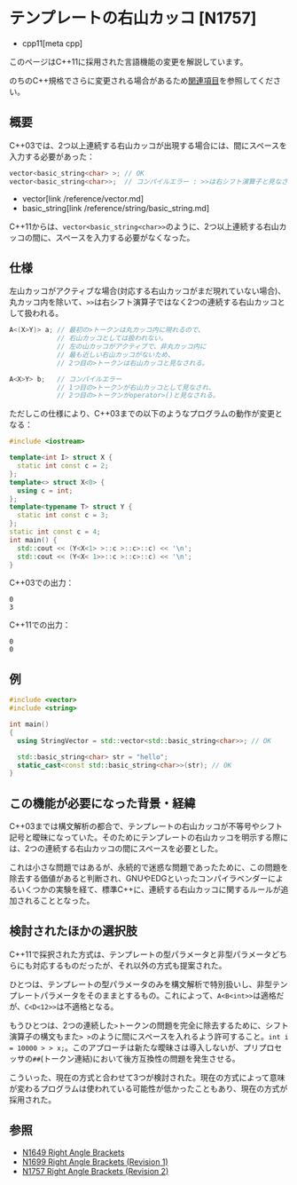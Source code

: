 # テンプレートの右山カッコ [N1757]
* cpp11[meta cpp]

<!-- start lang caution -->

このページはC++11に採用された言語機能の変更を解説しています。

のちのC++規格でさらに変更される場合があるため[関連項目](#relative-page)を参照してください。

<!-- last lang caution -->

## 概要
C++03では、2つ以上連続する右山カッコが出現する場合には、間にスペースを入力する必要があった：

```cpp
vector<basic_string<char> >; // OK
vector<basic_string<char>>;  // コンパイルエラー : >>は右シフト演算子と見なされる
```
* vector[link /reference/vector.md]
* basic_string[link /reference/string/basic_string.md]

C++11からは、`vector<basic_string<char>>`のように、2つ以上連続する右山カッコの間に、スペースを入力する必要がなくなった。


## 仕様
左山カッコがアクティブな場合(対応する右山カッコがまだ現れていない場合)、丸カッコ内を除いて、`>>`は右シフト演算子ではなく2つの連続する右山カッコとして扱われる。

```cpp
A<(X>Y)> a; // 最初の>トークンは丸カッコ内に現れるので、
            // 右山カッコとしては扱われない。
            // 左の山カッコがアクティブで、非丸カッコ内に
            // 最も近しい右山カッコがないため、
            // 2つ目の>トークンは右山カッコと見なされる。

A<X>Y> b;   // コンパイルエラー
            // 1つ目の>トークンが右山カッコとして見なされ、
            // 2つ目の>トークンがoperator>()と見なされる。
```

ただしこの仕様により、C++03までの以下のようなプログラムの動作が変更となる：

```cpp example
#include <iostream>

template<int I> struct X {
  static int const c = 2;
};
template<> struct X<0> {
  using c = int;
};
template<typename T> struct Y {
  static int const c = 3;
};
static int const c = 4;
int main() {
  std::cout << (Y<X<1> >::c >::c>::c) << '\n';
  std::cout << (Y<X< 1>>::c >::c>::c) << '\n';
}
```

C++03での出力：

```
0
3
```

C++11での出力：

```
0
0
```


## 例
```cpp example
#include <vector>
#include <string>

int main()
{
  using StringVector = std::vector<std::basic_string<char>>; // OK

  std::basic_string<char> str = "hello";
  static_cast<const std::basic_string<char>>(str); // OK
}
```


## この機能が必要になった背景・経緯
C++03までは構文解析の都合で、テンプレートの右山カッコが不等号やシフト記号と曖昧になっていた。そのためにテンプレートの右山カッコを明示する際には、2つの連続する右山カッコの間にスペースを必要とした。

これは小さな問題ではあるが、永続的で迷惑な問題であったために、この問題を除去する価値があると判断され、GNUやEDGといったコンパイラベンダーによるいくつかの実験を経て、標準C++に、連続する右山カッコに関するルールが追加されることとなった。


## 検討されたほかの選択肢
C++11で採択された方式は、テンプレートの型パラメータと非型パラメータどちらにも対応するものだったが、それ以外の方式も提案された。

ひとつは、テンプレートの型パラメータのみを構文解析で特別扱いし、非型テンプレートパラメータをそのままとするもの。これによって、`A<B<int>>`は適格だが、`C<D<12>>`は不適格となる。

もうひとつは、2つの連続した`>`トークンの問題を完全に除去するために、シフト演算子の構文もまた`> >`のように間にスペースを入れるよう許可すること。`int i = 10000 > > x;`。このアプローチは新たな曖昧さは導入しないが、プリプロセッサの`##`(トークン連結)において後方互換性の問題を発生させる。

こういった、現在の方式と合わせて3つが検討された。現在の方式によって意味が変わるプログラムは使われている可能性が低かったこともあり、現在の方式が採用された。


## 参照
- [N1649 Right Angle Brackets](http://www.open-std.org/jtc1/sc22/wg21/docs/papers/2004/n1649.html)
- [N1699 Right Angle Brackets (Revision 1)](http://www.open-std.org/jtc1/sc22/wg21/docs/papers/2004/n1699.html)
- [N1757 Right Angle Brackets (Revision 2)](http://www.open-std.org/jtc1/sc22/wg21/docs/papers/2005/n1757.html)